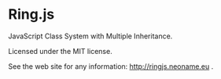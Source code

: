 Ring.js
=======

JavaScript Class System with Multiple Inheritance.

Licensed under the MIT license.

See the web site for any information: http://ringjs.neoname.eu .
